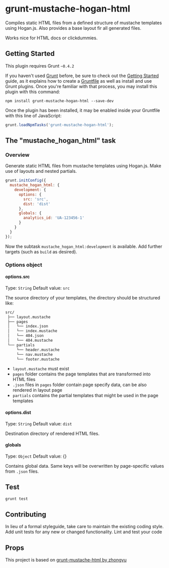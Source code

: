 # grunt-mustache-hogan-html

Compiles static HTML files from a defined structure of mustache templates using Hogan.js.
Also provides a base layout fir all generated files. 

Works nice for HTML docs or clickdummies.

## Getting Started
This plugin requires Grunt `~0.4.2`

If you haven't used [Grunt](http://gruntjs.com/) before, be sure to check out the [Getting Started](http://gruntjs.com/getting-started) guide, as it explains how to create a [Gruntfile](http://gruntjs.com/sample-gruntfile) as well as install and use Grunt plugins. Once you're familiar with that process, you may install this plugin with this command:

```shell
npm install grunt-mustache-hogan-html --save-dev
```

Once the plugin has been installed, it may be enabled inside your Gruntfile with this line of JavaScript:

```js
grunt.loadNpmTasks('grunt-mustache-hogan-html');
```

## The "mustache_hogan_html" task

### Overview
Generate static HTML files from mustache templates using Hogan.js.
Make use of layouts and nested partials.

```js
grunt.initConfig({
  mustache_hogan_html: {
    development: {
      options: {
        src: 'src',
        dist: 'dist'
      },
      globals: {
        analytics_id: 'UA-123456-1'
      }
    }
  }
});
```

Now the subtask `mustache_hogan_html:development` is available. Add further targets (such as `build` as desired).

### Options object

#### options.src
Type: `String`
Default value: `src`

The source directory of your templates, the directory should be structured like:

```txt
src/
 ├── layout.mustache
 ├── pages
 │   └── index.json
 │   └── index.mustache
 │   └── 404.json
 │   └── 404.mustache
 └── partials
     └── header.mustache
     └── nav.mustache
     └── footer.mustache
```

* `layout.mustache` must exist 
* `pages` folder contains the page templates that are transformed into HTML files
* `.json` files in `pages` folder contain page specify data, can be also rendered in layout page
* `partials` contains the partial templates that might be used in the page templates

#### options.dist
Type: `String`
Default value: `dist`

Destination directory of rendered HTML files.

#### globals
Type: `Object`
Default value: {}

Contains global data. Same keys will be overwritten by page-specific values from `.json` files.

## Test

```bash
grunt test
```

## Contributing
In lieu of a formal styleguide, take care to maintain the existing coding style.
Add unit tests for any new or changed functionality.
Lint and test your code

## Props
This project is based on [grunt-mustache-html by zhongyu](https://github.com/haio/grunt-mustache-html)
